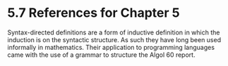 # 5.7 References for Chapter 5 

Syntax-directed definitions are a form of inductive definition in which the induction is on the syntactic structure. As such they have long been used informally in mathematics. Their application to programming languages came with the use of a grammar to structure the Algol 60 report.